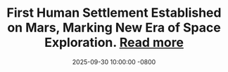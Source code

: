 ---
title: >-
    First Human Settlement Established on Mars, Marking New Era of Space Exploration.
    <a href="https://google.com" target="_blank">Read more <i class="fas fa-angle-double-right"></i></a>
date: 2025-09-30 10:00:00 -0800
---